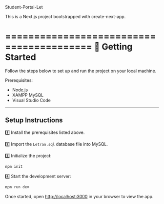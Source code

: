 Student-Portal-Let

This is a Next.js project bootstrapped with create-next-app.

\=========================================
🚀 Getting Started
==================

Follow the steps below to set up and run the project on your local machine.

Prerequisites:

- Node.js
- XAMPP MySQL
- Visual Studio Code

---

## Setup Instructions

1️⃣ Install the prerequisites listed above.

2️⃣ Import the `Letran.sql` database file into MySQL.

3️⃣ Initialize the project:
   ```bash
   npm init
   ```

4️⃣ Start the development server:
   ```bash
   npm run dev
   ```

Once started, open [http://localhost:3000](http://localhost:3000) in your browser to view the app.


